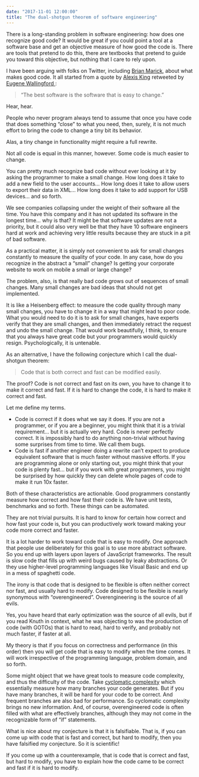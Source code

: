 ```yaml
---
date: "2017-11-01 12:00:00"
title: "The dual-shotgun theorem of software engineering"
---
```




There is a long-standing problem in software engineering: how does one recognize good code? It would be great if you could point a tool at a software base and get an objective measure of how good the code is. There are tools that pretend to do this, there are textbooks that pretend to guide you toward this objective, but nothing that I care to rely upon.

I have been arguing with folks on Twitter, including [Brian Marick](http://www.exampler.com), about what makes good code. It all started from a quote by [Alexis King](https://lexi-lambda.github.io/resume.html) retweeted by [Eugene Wallingford ](http://www.cs.uni.edu/~wallingf/):

> &ldquo;The best software is the software that is easy to change.&rdquo;


Hear, hear.

People who never program always tend to assume that once you have code that does something &ldquo;close&rdquo; to what you need, then, surely, it is not much effort to bring the code to change a tiny bit its behavior.

Alas, a tiny change in functionality might require a full rewrite.

Not all code is equal in this manner, however. Some code is much easier to change.

You can pretty much recognize bad code without ever looking at it by asking the programmer to make a small change. How long does it take to add a new field to the user accounts&hellip; How long does it take to allow users to export their data in XML&hellip; How long does it take to add support for USB devices&hellip; and so forth.

We see companies collapsing under the weight of their software all the time. You have this company and it has not updated its software in the longest time&hellip; why is that? It might be that software updates are not a priority, but it could also very well be that they have 10 software engineers hard at work and achieving very little results because they are stuck in a pit of bad software.

As a practical matter, it is simply not convenient to ask for small changes constantly to measure the quality of your code. In any case, how do you recognize in the abstract a &ldquo;small&rdquo; change? Is getting your corporate website to work on mobile a small or large change? 

The problem, also, is that really bad code grows out of sequences of small changes. Many small changes are bad ideas that should not get implemented.

It is like a Heisenberg effect: to measure the code quality through many small changes, you have to change it in a way that might lead to poor code. What you would need to do it is to ask for small changes, have experts verify that they are small changes, and then immediately retract the request and undo the small change. That would work beautifully, I think, to ensure that you always have great code but your programmers would quickly resign. Psychologically, it is untenable.

As an alternative, I have the following conjecture which I call the dual-shotgun theorem:

> Code that is both correct and fast can be modified easily.


The proof? Code is not correct and fast on its own, you have to change it to make it correct and fast. If it is hard to change the code, it is hard to make it correct and fast.

Let me define my terms. 

- Code is correct if it does what we say it does. If you are not a programmer, or if you are a beginner, you might think that it is a trivial requirement&hellip; but it is actually very hard. Code is never perfectly correct. It is impossibly hard to do anything non-trivial without having some surprises from time to time. We call them bugs.
- Code is fast if another engineer doing a rewrite can&rsquo;t expect to produce equivalent software that is much faster without massive efforts. If you are programming alone or only starting out, you might think that your code is plenty fast&hellip; but if you work with great programmers, you might be surprised by how quickly they can delete whole pages of code to make it run 10x faster.


Both of these characteristics are actionable. Good programmers constantly measure how correct and how fast their code is. We have unit tests, benchmarks and so forth. These things can be automated.

They are not trivial pursuits. It is hard to know for certain how correct and how fast your code is, but you can productively work toward making your code more correct and faster.

It is a lot harder to work toward code that is easy to modify. One approach that people use deliberately for this goal is to use more abstract software. So you end up with layers upon layers of JavaScript frameworks. The result is slow code that fills up with weird bugs caused by leaky abstractions. Or they use higher-level programming languages like Visual Basic and end up in a mess of spaghetti code.

The irony is that code that is designed to be flexible is often neither correct nor fast, and usually hard to modify. Code designed to be flexible is nearly synonymous with &ldquo;overengineered&rdquo;. Overengineering is the source of all evils.

Yes, you have heard that early optimization was the source of all evils, but if you read Knuth in context, what he was objecting to was the production of code (with GOTOs) that is hard to read, hard to verify, and probably not much faster, if faster at all.

My theory is that if you focus on correctness and performance (in this order) then you will get code that is easy to modify when the time comes. It will work irrespective of the programming language, problem domain, and so forth.

Some might object that we have great tools to measure code complexity, and thus the difficulty of the code. Take [cyclomatic complexity](https://en.wikipedia.org/wiki/Cyclomatic_complexity) which essentially measure how many branches your code generates. But if you have many branches, it will be hard for your code to be correct. And frequent branches are also bad for performance. So cyclomatic complexity brings no new information. And, of course, overengineered code is often filled with what are effectively branches, although they may not come in the recognizable form of &ldquo;if&rdquo; statements.

What is nice about my conjecture is that it is falsifiable. That is, if you can come up with code that is fast and correct, but hard to modify, then you have falsified my conjecture. So it is scientific!

If you come up with a counterexample, that is code that is correct and fast, but hard to modify, you have to explain how the code came to be correct and fast if it is hard to modify.

